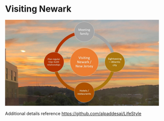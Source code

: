 # Visiting Newark

![image](VisitingNewark.jpg)

Additional details reference https://github.com/alpaddesai/LifeStyle
